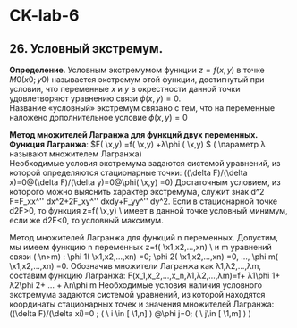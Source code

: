 # CK-lab-6
## 26. Условный экстремум.
**Определение**. Условным экстремумом функции $z=f(x,y)$ в точке $M0(x0;y0)$ называется экстремум этой функции, достигнутый при условии, что переменные $x$ и $y$ в окрестности данной точки удовлетворяют уравнению связи $\phi (x,y)=0$. <br/>
Название «условный» экстремум связано с тем, что на переменные наложено дополнительное условие $\phi (x,y) = 0$ <br/>

**Метод множителей Лагранжа для функций двух переменных.**
	**Функция Лагранжа**: $F( \x,y) \=f( \x,y) \+λ\phi ( \x,y) \$ ( \параметр λ называют множителем Лагранжа) \
Необходимые условия экстремума задаются системой уравнений, из которой определяются стационарные точки: 
((\delta F)/(\delta x)=0@(\delta F)/(\delta y)=0@\phi( \x,y)  \=0)
Достаточным условием, из которого можно выяснить характер экстремума, служит знак d^2 F=F_xx^'' dx^2+2F_xy^'' dxdy+F_yy^'' dy^2. 
Если в стационарной точке d2F>0, то функция z=f( \x,y) \ имеет в данной точке условный минимум, если же d2F<0, то условный максимум.

Метод множителей Лагранжа для функций n переменных.
	Допустим, мы имеем функцию n переменных z=f( \x1,x2,…,xn) \ и m уравнений связи ( \n>m) \:
	\phi 1( \x1,x2,…,xn) \=0; \phi 2( \x1,x2,…,xn) \=0, …, \phi m( \x1,x2,…,xn) \=0.
Обозначив множители Лагранжа как λ1,λ2,…,λm, составим функцию Лагранжа:
	F(x_1,x_2,…,x_n,λ1,λ2,…,λm)=f+ λ1\phi 1+ λ2\phi 2+ … + λn\phi m
Необходимые условия наличия условного экстремума задаются системой уравнений, из которой находятся координаты стационарных точек и значения множителей Лагранжа:
((\delta F)/(\delta xi)=0 ; ( \ i \in [ \1,n] \) \@\phi j=0; ( \ j\in [ \1,m] \) \)

